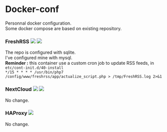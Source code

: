 # Docker-conf
Personnal docker configuration.  
Some docker compose are based on existing repository.


### FreshRSS [![][freshrss badge d]][freshrss docker] [![][freshrss badge g]][freshrss github] 
The repo is configured with sqlite.  
I've configured mine with mysql.  
__Reminder :__ this container use a custom cron job to update RSS feeds, in ``etc/cont-init.d/40-install``  
``*/15 * * * * /usr/bin/php7 /config/www/freshrss/app/actualize_script.php > /tmp/FreshRSS.log 2>&1``

### NextCloud [![][nextcloud badge d]][nextcloud docker] [![][nextcloud badge g]][nextcloud github] 
No change.

### HAProxy [![][haproxy badge g]][haproxy github] 
No change.  




[freshrss badge d]: https://img.shields.io/badge/FreshRSS-Docker-blue.svg
[freshrss badge g]: https://img.shields.io/badge/FreshRSS-Github-brightgreen.svg
[freshrss docker]: https://hub.docker.com/r/linuxserver/freshrss/
[freshrss github]: https://github.com/linuxserver/docker-freshrss

[nextcloud badge d]: https://img.shields.io/badge/NextCloud-Docker-blue.svg
[nextcloud badge g]: https://img.shields.io/badge/NextCloud-Github-brightgreen.svg
[nextcloud docker]: https://hub.docker.com/r/indiehosters/nextcloud/
[nextcloud github]: https://github.com/indiehosters/nextcloud

[haproxy badge g]: https://img.shields.io/badge/HAProxy-Github-brightgreen.svg
[haproxy github]: https://github.com/indiehosters/haproxy

